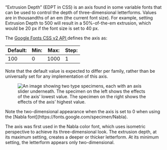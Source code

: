 
“Extrusion Depth” (EDPT in CSS) is an axis found in some variable fonts that can be used to control the depth of three-dimensional letterforms. Values are in thousandths of an em (the current font size). For example, setting Extrusion Depth to 500 will result in a 50%-of-the-em extrusion, which would be 20 px if the font size is set to 40 px.

The [Google Fonts CSS v2 API ](https://developers.google.com/fonts/docs/css2) defines the axis as:

| Default: | Min: | Max: | Step: |
| --- | --- | --- | --- |
| 100 | 0 | 1000 | 1 

Note that the default value is expected to differ per family, rather than be universally set for any implementation of this axis.

<figure>

![An image showing two type specimens, each with an axis slider underneath. The specimen on the left shows the effects of the axis’ lowest value. The specimen on the right shows the effects of the axis’ highest value.](images/thumbnail.svg)

</figure>

<figcaption>Note the two-dimensional appearance when the axis is set to 0 when using the [Nabla font](https://fonts.google.com/specimen/Nabla).</figcaption>

The axis was first used in the Nabla color font, which uses isometric perspective to achieve its three-dimensional look. The extrusion depth, at its maximum setting, creates a deeper or thicker letterform. At its minimum setting, the letterform appears only two-dimensional.